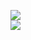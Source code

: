 [![](https://img.shields.io/badge/Made%20With-Github%20Spray-lightgrey.svg?style=for-the-badge&logo=github)](https://github.com/Annihil/github-spray#2836)  
[![](https://i.imgur.com/2DrTn0Z.gif)](https://github.com/Annihil/github-spray)